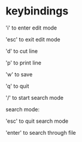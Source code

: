 # keybindings
'i' to enter edit mode

'esc' to exit edit mode

'd' to cut line

'p' to print line

'w' to save

'q' to quit

'/' to start search mode

search mode:

'esc' to quit search mode

'enter' to search through file
